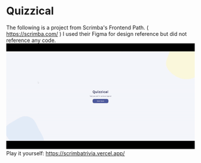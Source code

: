 # Quizzical
The following is a project from Scrimba's Frontend Path. ( https://scrimba.com/ ) I used their Figma for design reference but did not reference any code. 
![](https://github.com/mikecasey99/TriviaV2/blob/master/quizzical.gif)
Play it yourself: https://scrimbatrivia.vercel.app/



